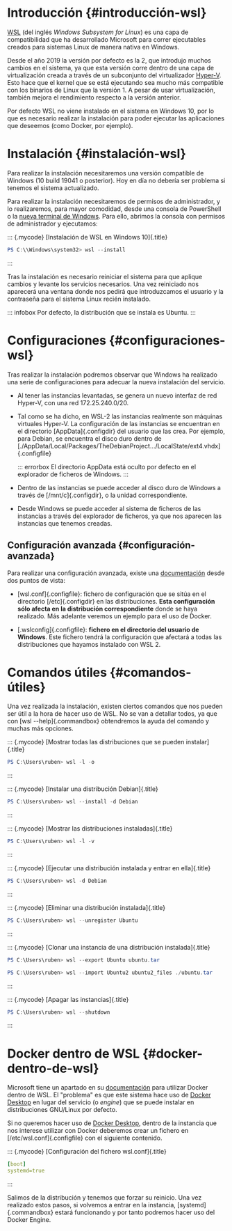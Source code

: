 

# Introducción {#introducción-wsl}

[WSL](https://learn.microsoft.com/es-es/windows/wsl/) (del inglés *Windows Subsystem for Linux*) es una capa de compatibilidad que ha desarrollado Microsoft para correr ejecutables creados para sistemas Linux de manera nativa en Windows.

Desde el año 2019 la versión por defecto es la 2, que introdujo muchos cambios en el sistema, ya que esta versión corre dentro de una capa de virtualización creada a través de un subconjunto del virtualizador [Hyper-V](https://es.wikipedia.org/wiki/Hyper-V). Esto hace que el kernel que se está ejecutando sea mucho más compatible con los binarios de Linux que la versión 1. A pesar de usar virtualización, también mejora el rendimiento respecto a la versión anterior.

Por defecto WSL no viene instalado en el sistema en Windows 10, por lo que es necesario realizar la instalación para poder ejecutar las aplicaciones que deseemos (como Docker, por ejemplo).

# Instalación {#instalación-wsl}

Para realizar la instalación necesitaremos una versión compatible de Windows (10 build 19041 o posterior). Hoy en día no debería ser problema si tenemos el sistema actualizado.

Para realizar la instalación necesitaremos de permisos de administrador, y lo realizaremos, para mayor comodidad, desde una consola de PowerShell o la [nueva terminal de Windows](https://github.com/microsoft/terminal). Para ello, abrimos la consola con permisos de administrador y ejecutamos:

::: {.mycode}
[Instalación de WSL en Windows 10]{.title}

``` powershell
PS C:\\Windows\system32> wsl --install
```
:::


Tras la instalación es necesario reiniciar el sistema para que aplique cambios y levante los servicios necesarios. Una vez reiniciado nos aparecerá una ventana donde nos pedirá que introduzcamos el usuario y la contraseña para el sistema Linux recién instalado.

::: infobox
Por defecto, la distribución que se instala es Ubuntu.
:::

# Configuraciones {#configuraciones-wsl}

Tras realizar la instalación podremos observar que Windows ha realizado una serie de configuraciones para adecuar la nueva instalación del servicio.

-   Al tener las instancias levantadas, se genera un nuevo interfaz de red Hyper-V, con una red 172.25.240.0/20.

-   Tal como se ha dicho, en WSL-2 las instancias realmente son máquinas virtuales Hyper-V. La configuración de las instancias se encuentran en el directorio [AppData]{.configdir} del usuario que las crea. Por ejemplo, para Debian, se encuentra el disco duro dentro de [./AppData/Local/Packages/TheDebianProject.../LocalState/ext4.vhdx]{.configfile}

    ::: errorbox
El directorio AppData está oculto por defecto en el explorador de ficheros de Windows.
    :::

-   Dentro de las instancias se puede acceder al disco duro de Windows a través de [/mnt/c]{.configdir}, o la unidad correspondiente.

-   Desde Windows se puede acceder al sistema de ficheros de las instancias a través del explorador de ficheros, ya que nos aparecen las instancias que tenemos creadas.

## Configuración avanzada {#configuración-avanzada}

Para realizar una configuración avanzada, existe una [documentación](https://learn.microsoft.com/en-us/windows/wsl/wsl-config) desde dos puntos de vista:

-   [wsl.conf]{.configfile}: fichero de configuración que se sitúa en el directorio [/etc]{.configdir} en las distribuciones. **Esta configuración sólo afecta en la distribución correspondiente** donde se haya realizado. Más adelante veremos un ejemplo para el uso de Docker.

-   [.wslconfig]{.configfile}: **fichero en el directorio del usuario de Windows**. Este fichero tendrá la configuración que afectará a todas las distribuciones que hayamos instalado con WSL 2.

# Comandos útiles {#comandos-útiles}

Una vez realizada la instalación, existen ciertos comandos que nos pueden ser útil a la hora de hacer uso de WSL. No se van a detallar todos, ya que con [wsl --help]{.commandbox} obtendremos la ayuda del comando y muchas más opciones.


::: {.mycode}
[Mostrar todas las distribuciones que se pueden instalar]{.title}

``` powershell
PS C:\Users\ruben> wsl -l -o
```
:::


::: {.mycode}
[Instalar una distribución Debian]{.title}

``` powershell
PS C:\Users\ruben> wsl --install -d Debian
```
:::


::: {.mycode}
[Mostrar las distribuciones instaladas]{.title}

``` powershell
PS C:\Users\ruben> wsl -l -v
```
:::



::: {.mycode}
[Ejecutar una distribución instalada y entrar en ella]{.title}

``` powershell
PS C:\Users\ruben> wsl -d Debian
```
:::


::: {.mycode}
[Eliminar una distribución instalada]{.title}

``` powershell
PS C:\Users\ruben> wsl --unregister Ubuntu
```
:::


::: {.mycode}
[Clonar una instancia de una distribución instalada]{.title}

``` powershell
PS C:\Users\ruben> wsl --export Ubuntu ubuntu.tar

PS C:\Users\ruben> wsl --import Ubuntu2 ubuntu2_files ./ubuntu.tar
```
:::


::: {.mycode}
[Apagar las instancias]{.title}

``` powershell
PS C:\Users\ruben> wsl --shutdown
```
:::



# Docker dentro de WSL {#docker-dentro-de-wsl}

Microsoft tiene un apartado en su [documentación](https://learn.microsoft.com/es-es/windows/wsl/tutorials/wsl-containers) para utilizar Docker dentro de WSL. El "problema" es que este sistema hace uso de [Docker Desktop](https://www.docker.com/products/docker-desktop/) en lugar del servicio (o *engine*) que se puede instalar en distribuciones GNU/Linux por defecto.

Si no queremos hacer uso de [Docker Desktop](#instalacion-docker-windows-mac), dentro de la instancia que nos interese utilizar con Docker deberemos crear un fichero en [/etc/wsl.conf]{.configfile} con el siguiente contenido.

::: {.mycode}
[Configuración del fichero wsl.conf]{.title}

``` yaml
[boot]
systemd=true
```
:::


Salimos de la distribución y tenemos que forzar su reinicio. Una vez realizado estos pasos, si volvemos a entrar en la instancia, [systemd]{.commandbox} estará funcionando y por tanto podremos hacer uso del Docker Engine.

